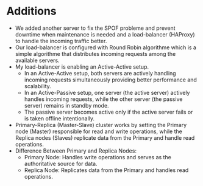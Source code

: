 # Additions
- We added another server to fix the SPOF probleme and prevent downtime when maintenance is needed and a load-balancer (HAProxy) to handle the incoming traffic better.
- Our load-balancer is configured with Round Robin algorithme which is a simple algorithme that distributes incoming requests among the available servers.
- My load-balancer is enabling an Active-Active setup.
  - In an Active-Active setup, both servers are actively handling incoming requests simultaneously providing better performance and scalability.
  - In an Active-Passive setup, one server (the active server) actively handles incoming requests, while the other server (the passive server) remains in standby mode.
  - The passive server becomes active only if the active server fails or is taken offline intentionally.
- Primary-Replica (Master-Slave) cluster works by setting the Primary node (Master) responsible for read and write operations, while the Replica nodes (Slaves) replicate data from the Primary and handle read operations.
- Difference Between Primary and Replica Nodes:
  - Primary Node: Handles write operations and serves as the authoritative source for data.
  - Replica Node: Replicates data from the Primary and handles read operations.
